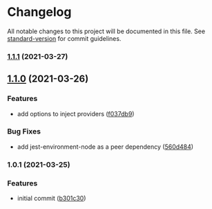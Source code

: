 # Changelog

All notable changes to this project will be documented in this file. See [standard-version](https://github.com/conventional-changelog/standard-version) for commit guidelines.

### [1.1.1](https://github.com/tnayuki/jest-environment-ethereum/compare/v1.1.0...v1.1.1) (2021-03-27)

## [1.1.0](https://github.com/tnayuki/jest-environment-ethereum/compare/v1.0.1...v1.1.0) (2021-03-26)


### Features

* add options to inject providers ([f037db9](https://github.com/tnayuki/jest-environment-ethereum/commit/f037db9aba7ee72910655ea1bb6fe2a93eb94917))


### Bug Fixes

* add jest-environment-node as a peer dependency ([560d484](https://github.com/tnayuki/jest-environment-ethereum/commit/560d484c48e30ec852fb9aab40b9dcfe8e2a71fe))

### 1.0.1 (2021-03-25)


### Features

* initial commit ([b301c30](https://github.com/tnayuki/jest-environment-ethereum/commit/b301c30975ad388ec2f23157530e6c6a7aedd58a))

